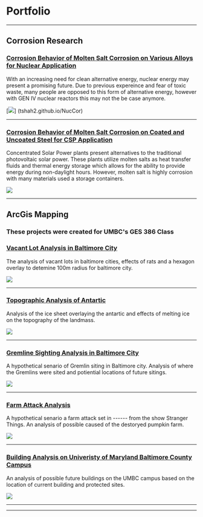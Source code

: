 # Portfolio

---
## Corrosion Research

### [Corrosion Behavior of Molten Salt Corrosion on Various Alloys for Nuclear Application](tshah2.github.io/NucCor)

With an increasing need for clean alternative energy, nuclear energy may present a promising future. Due to previous expereince and fear of toxic waste, many people are opposed to this form of alternative energy, however with GEN IV nuclear reactors this may not the be case anymore. 

[<img src="/images/486_24.PNG"/>] (tshah2.github.io/NucCor)

---
### [Corrosion Behavior of Molten Salt Corrosion on Coated and Uncoated Steel for CSP Application](tshah2.github.io/CSPCor)

Concentrated Solar Power plants present alternatives to the traditional photovoltaic solar power. These plants utilize molten salts as heat transfer fluids and thermal energy storage which allows for the ability to provide energy during non-daylight hours. However, molten salt is highly corrosion with many materials used a storage containers. 

<img src="/images/486_23.PNG"/>

---
## ArcGis Mapping
### These projects were created for UMBC's GES 386 Class

### [Vacant Lot Analysis in Baltimore City](tshah2.github.io/Vacancy)
The analysis of vacant lots in baltimore cities, effects of rats and a hexagon overlay to detemine 100m radius for baltimore city. 

<img src="/images/486_17.PNG"/>

---
### [Topographic Analysis of Antartic](tshah2.github.io/TopographyArtic)
Analysis of the ice sheet overlaying the antartic and effects of melting ice on the topography of the landmass. 

<img src="/images/486_18.PNG">

---
### [Gremline Sighting Analysis in Baltimore City](tshah2.github.io/BaltGremlin)
A hypothetical senario of Gremlin siting in Baltimore city. Analysis of where the Gremlins were sited and potiential locations of future sitings. 

<img src="/images/486_19.PNG"/>

---
### [Farm Attack Analysis](tshah2.github.io/StrangerGrem)
A hypothetical senario a farm attack set in ------ from the show Stranger Things. An analysis of possible caused of the destoryed pumpkin farm. 

<img src="/images/486_20.PNG"/>

---
### [Building Analysis on Univeristy of Maryland Baltimore County Campus](tshah2.github.io/UMBCBuild)
An analysis of possible future buildings on the UMBC campus based on the location of current building and protected sites. 

<img src="/images/486_21.PNG"/>

---




---

